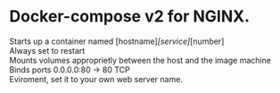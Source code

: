 <h1>Docker-compose v2 for NGINX.</h1>

Starts up a container named [hostname]_[service]_[number]\
Always set to restart\
Mounts volumes approprietly between the host and the image machine\
Binds ports 0.0.0.0:80 -> 80 TCP\
Eviroment, set it to your own web server name.
